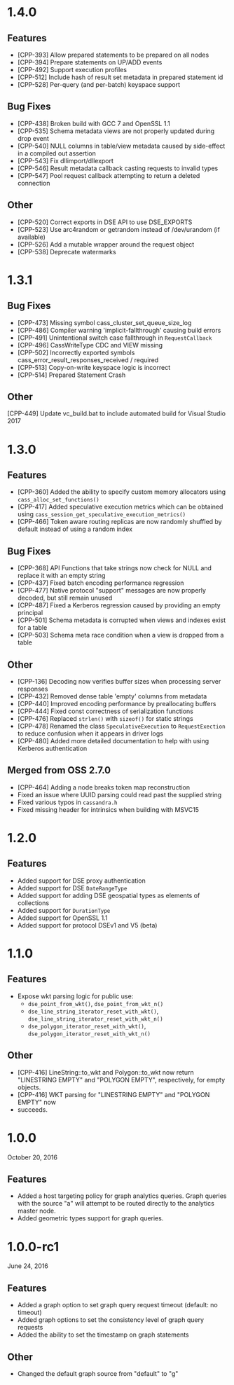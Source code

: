 1.4.0
===========

Features
--------
* [CPP-393] Allow prepared statements to be prepared on all nodes
* [CPP-394] Prepare statements on UP/ADD events
* [CPP-492] Support execution profiles
* [CPP-512] Include hash of result set metadata in prepared statement id
* [CPP-528] Per-query (and per-batch) keyspace support

Bug Fixes
--------
* [CPP-438] Broken build with GCC 7 and OpenSSL 1.1
* [CPP-535] Schema metadata views are not properly updated during drop event
* [CPP-540] NULL columns in table/view metadata caused by side-effect in a
  compiled out assertion
* [CPP-543] Fix dllimport/dllexport
* [CPP-546] Result metadata callback casting requests to invalid types
* [CPP-547] Pool request callback attempting to return a deleted connection

Other
-------
* [CPP-520] Correct exports in DSE API to use DSE_EXPORTS
* [CPP-523] Use arc4random or getrandom instead of /dev/urandom (if available)
* [CPP-526] Add a mutable wrapper around the request object
* [CPP-538] Deprecate watermarks

1.3.1
===========

Bug Fixes
--------
* [CPP-473] Missing symbol cass_cluster_set_queue_size_log
* [CPP-486] Compiler warning 'implicit-fallthrough' causing build errors
* [CPP-491] Unintentional switch case fallthrough in `RequestCallback`
* [CPP-496] CassWriteType CDC and VIEW missing
* [CPP-502] Incorrectly exported symbols cass_error_result_responses_received / required
* [CPP-513] Copy-on-write keyspace logic is incorrect
* [CPP-514] Prepared Statement Crash

Other
--------
[CPP-449] Update vc_build.bat to include automated build for Visual Studio 2017

1.3.0
===========

Features
--------
* [CPP-360] Added the ability to specify custom memory allocators using
  `cass_alloc_set_functions()`
* [CPP-417] Added speculative execution metrics which can be obtained using
  `cass_session_get_speculative_execution_metrics()`
* [CPP-466] Token aware routing replicas are now randomly shuffled by default
  instead of using a random index

Bug Fixes
--------
* [CPP-368] API Functions that take strings now check for NULL and replace it
  with an empty string
* [CPP-437] Fixed batch encoding performance regression
* [CPP-477] Native protocol "support" messages are now properly decoded, but
  still remain unused
* [CPP-487] Fixed a Kerberos regression caused by providing an empty principal
* [CPP-501] Schema metadata is corrupted when views and indexes exist for a table
* [CPP-503] Schema meta race condition when a view is dropped from a table

Other
--------
* [CPP-136] Decoding now verifies buffer sizes when processing server responses
* [CPP-432] Removed dense table 'empty' columns from metadata
* [CPP-440] Improved encoding performance by preallocating buffers
* [CPP-444] Fixed const correctness of serialization functions
* [CPP-476] Replaced `strlen()` with `sizeof()` for static strings
* [CPP-478] Renamed the class `SpeculativeExecution` to `RequestExection` to
  reduce confusion when it appears in driver logs
* [CPP-480] Added more detailed documentation to help with using Kerberos
  authentication

Merged from OSS 2.7.0
--------
* [CPP-464] Adding a node breaks token map reconstruction
* Fixed an issue where UUID parsing could read past the supplied string
* Fixed various typos in `cassandra.h`
* Fixed missing header for intrinsics when building with MSVC15

1.2.0
===========

Features
--------
* Added support for DSE proxy authentication
* Added support for DSE `DateRangeType`
* Added support for adding DSE geospatial types as elements of collections
* Added support for `DurationType`
* Added support for OpenSSL 1.1
* Added support for protocol DSEv1 and V5 (beta)

1.1.0
===========

Features
--------
* Expose wkt parsing logic for public use:
  * `dse_point_from_wkt()`, `dse_point_from_wkt_n()`
  * `dse_line_string_iterator_reset_with_wkt()`,
    `dse_line_string_iterator_reset_with_wkt_n()`
  * `dse_polygon_iterator_reset_with_wkt()`,
    `dse_polygon_iterator_reset_with_wkt_n()`

Other
---------
* [CPP-416] LineString::to_wkt and Polygon::to_wkt now return "LINESTRING
  EMPTY" and "POLYGON EMPTY", respectively, for empty
  objects.
* [CPP-416] WKT parsing for "LINESTRING EMPTY" and "POLYGON EMPTY" now
* succeeds.

1.0.0
===========
October 20, 2016

Features
--------
* Added a host targeting policy for graph analytics queries. Graph queries with
  the source "a" will attempt to be routed directly to the analytics master
  node.
* Added geometric types support for graph queries.

1.0.0-rc1
===========
June 24, 2016

Features
--------
* Added a graph option to set graph query request timeout (default: no timeout)
* Added graph options to set the consistency level of graph query requests
* Added the ability to set the timestamp on graph statements

Other
--------
* Changed the default graph source from "default" to "g"
